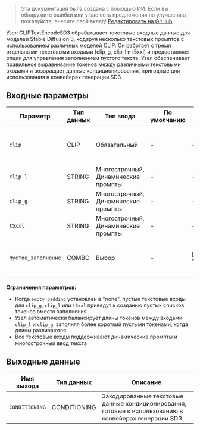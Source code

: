> Эта документация была создана с помощью ИИ. Если вы обнаружите ошибки или у вас есть предложения по улучшению, пожалуйста, внесите свой вклад! [Редактировать на GitHub](https://github.com/Comfy-Org/embedded-docs/blob/main/comfyui_embedded_docs/docs/CLIPTextEncodeSD3/ru.md)

Узел CLIPTextEncodeSD3 обрабатывает текстовые входные данные для моделей Stable Diffusion 3, кодируя несколько текстовых промптов с использованием различных моделей CLIP. Он работает с тремя отдельными текстовыми входами (clip_g, clip_l и t5xxl) и предоставляет опции для управления заполнением пустого текста. Узел обеспечивает правильное выравнивание токенов между различными текстовыми входами и возвращает данные кондиционирования, пригодные для использования в конвейерах генерации SD3.

## Входные параметры

| Параметр | Тип данных | Тип ввода | По умолчанию | Диапазон | Описание |
|-----------|-----------|------------|---------|-------|-------------|
| `clip` | CLIP | Обязательный | - | - | Модель CLIP, используемая для кодирования текста |
| `clip_l` | STRING | Многострочный, Динамические промпты | - | - | Текстовый вход для локальной модели CLIP |
| `clip_g` | STRING | Многострочный, Динамические промпты | - | - | Текстовый вход для глобальной модели CLIP |
| `t5xxl` | STRING | Многострочный, Динамические промпты | - | - | Текстовый вход для модели T5-XXL |
| `пустое_заполнение` | COMBO | Выбор | - | ["none", "empty_prompt"] | Определяет, как обрабатываются пустые текстовые входы |

**Ограничения параметров:**

- Когда `empty_padding` установлен в "none", пустые текстовые входы для `clip_g`, `clip_l` или `t5xxl` приведут к созданию пустых списков токенов вместо заполнения
- Узел автоматически балансирует длины токенов между входами `clip_l` и `clip_g`, заполняя более короткий пустыми токенами, когда длины различаются
- Все текстовые входы поддерживают динамические промпты и многострочный ввод текста

## Выходные данные

| Имя выхода | Тип данных | Описание |
|-------------|-----------|-------------|
| `CONDITIONING` | CONDITIONING | Закодированные текстовые данные кондиционирования, готовые к использованию в конвейерах генерации SD3 |
